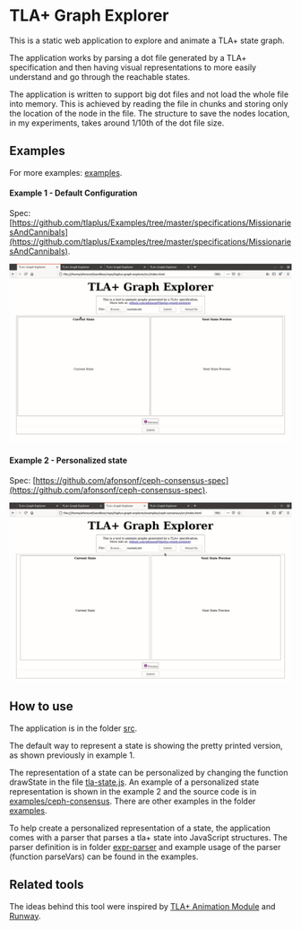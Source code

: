 # TLA+ Graph Explorer
This is a static web application to explore and animate a TLA+ state graph.

The application works by parsing a dot file generated by a TLA+ specification and then having visual representations to more easily understand and go through the reachable states.

The application is written to support big dot files and not load the whole file into memory. This is achieved by reading the file in chunks and storing only the location of the node in the file. The structure to save the nodes location, in my experiments, takes around 1/10th of the dot file size.

## Examples

For more examples: [examples](examples).

#### Example 1 - Default Configuration
Spec: [https://github.com/tlaplus/Examples/tree/master/specifications/MissionariesAndCannibals](https://github.com/tlaplus/Examples/tree/master/specifications/MissionariesAndCannibals).

![](examples/default/example.gif)

#### Example 2 - Personalized state
Spec: [https://github.com/afonsonf/ceph-consensus-spec](https://github.com/afonsonf/ceph-consensus-spec).

![](examples/ceph-consensus/example.gif)

## How to use

The application is in the folder [src](src).

The default way to represent a state is showing the pretty printed version, as shown previously in example 1.

The representation of a state can be personalized by changing the function drawState in the file [tla-state.js](src/tla-state.js). An example of a personalized state representation is shown in the example 2 and the source code is in [examples/ceph-consensus](examples/ceph-consensus). There are other examples in the folder [examples](examples).

To help create a personalized representation of a state, the application comes with a parser that parses a tla+ state into JavaScript structures. The parser definition is in folder [expr-parser](expr-parser) and example usage of the parser (function parseVars) can be found in the examples.

## Related tools

The ideas behind this tool were inspired by [TLA+ Animation Module](https://github.com/will62794/tlaplus_animation) and [Runway](https://github.com/salesforce/runway-browser).
